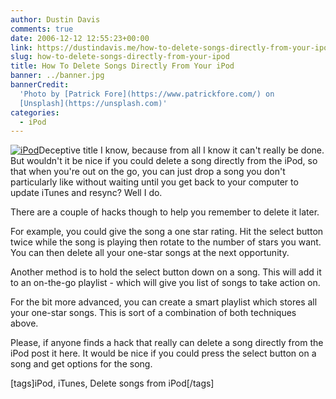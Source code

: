 ```yaml
---
author: Dustin Davis
comments: true
date: 2006-12-12 12:55:23+00:00
link: https://dustindavis.me/how-to-delete-songs-directly-from-your-ipod/
slug: how-to-delete-songs-directly-from-your-ipod
title: How To Delete Songs Directly From Your iPod
banner: ../banner.jpg
bannerCredit:
  'Photo by [Patrick Fore](https://www.patrickfore.com/) on
  [Unsplash](https://unsplash.com)'
categories:
  - iPod
---
```


[![iPod](http://www.nerdydork.com/wp-content/images/_ipod-hand.jpg)](http://www.nerdydork.com/wp-content/images/ipod-hand.jpg)Deceptive
title I know, because from all I know it can't really be done. But wouldn't it
be nice if you could delete a song directly from the iPod, so that when you're
out on the go, you can just drop a song you don't particularly like without
waiting until you get back to your computer to update iTunes and resync? Well I
do.

There are a couple of hacks though to help you remember to delete it later.

For example, you could give the song a one star rating. Hit the select button
twice while the song is playing then rotate to the number of stars you want. You
can then delete all your one-star songs at the next opportunity.

Another method is to hold the select button down on a song. This will add it to
an on-the-go playlist - which will give you list of songs to take action on.

For the bit more advanced, you can create a smart playlist which stores all your
one-star songs. This is sort of a combination of both techniques above.

Please, if anyone finds a hack that really can delete a song directly from the
iPod post it here. It would be nice if you could press the select button on a
song and get options for the song.

[tags]iPod, iTunes, Delete songs from iPod[/tags]
